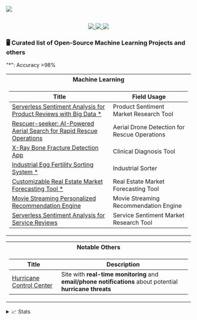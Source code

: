 <a href="https://github.com/DimitriVavoulisPortfolio">
     <img src="https://readme-typing-svg.demolab.com?font=Fira+Code&weight=18&duration=2000&pause=50&color=232323&multiline=true&repeat=false&width=500&height=100&lines=Dimitri+Vavoulis;Machine+Learning;Computer+Vision+%7C+NLP+%7C+Time+Series" />
 </a>

<p align="center">
<br/>
<a href="https://www.dimitrivavoulis.com">
    <img src="https://img.shields.io/badge/Website-www.dimitrivavoulis.com-red?style=flat-square">
</a>  
<a href="https://www.wonktax.com">
    <img src="https://img.shields.io/badge/WonkTax-blue?style=flat-square">
</a> 
<a href="mailto:dimitrivavoulis3@gmail.com">
    <img src="https://img.shields.io/badge/-Email-red?style=flat-square&logo=gmail&logoColor=white">
</a>
<br/> 

### 🖥️ Curated list of Open-Source Machine Learning Projects and others
"*": Accuracy >98% 
<table>
<tr><th>Machine Learning </th></tr>
<tr><td>

|Title | Field Usage|
|--|--|
| [Serverless Sentiment Analysis for Product Reviews with Big Data *](https://github.com/DimitriVavoulisPortfolio/aws-serverless-nlp-sentiment-4M-product-reviews) | Product Sentiment Market Research Tool|
| [Rescuer-seeker: AI-Powered Aerial Search for Rapid Rescue Operations](https://github.com/DimitriVavoulisPortfolio/Rescuer-seeker-aerial-ai) | Aerial Drone Detection for Rescue Operations|
| [X-Ray Bone Fracture Detection App](https://github.com/DimitriVavoulisPortfolio/x-ray-bone-fracture-detection-app) | Clinical Diagnosis Tool|
| [Industrial Egg Fertility Sorting System *](https://github.com/DimitriVavoulisPortfolio/aws-computer-vision-industrial-egg-fertility-sorting-system) | Industrial Sorter|
| [Customizable Real Estate Market Forecasting Tool *](https://github.com/DimitriVavoulisPortfolio/customizable-real-estate-market-forecasting-tool) | Real Estate Market Forecasting Tool|
| [Movie Streaming Personalized Recommendation Engine](https://github.com/DimitriVavoulisPortfolio/movie-streaming-personalized-recommendation-engine) | Movie Streaming Recommendation Engine|
| [Serverless Sentiment Analysis for Service Reviews](https://github.com/DimitriVavoulisPortfolio/aws-serverless-nlp-sentiment-700k-service-reviews) | Service Sentiment Market Research Tool

</td></tr> </table>

<table>
<tr><th>Notable Others </th></tr>
<tr><td>

|Title | Description|
|--|--|
| [Hurricane Control Center](https://github.com/DimitriVavoulisPortfolio/aws-hurricane-control-center) | Site with **real-time monitoring** and **email/phone notifications** about potential **hurricane threats** |

</td></tr> </table>

<details>
<summary>📈 Stats</summary>
<br>
My Github Stats

![](http://github-profile-summary-cards.vercel.app/api/cards/profile-details?username=DimitriVavoulisPortfolio&theme=dracula) 

![](http://github-profile-summary-cards.vercel.app/api/cards/repos-per-language?username=DimitriVavoulisPortfolio&theme=dracula) 
![](http://github-profile-summary-cards.vercel.app/api/cards/most-commit-language?username=DimitriVavoulisPortfolio&theme=dracula)


<br>
